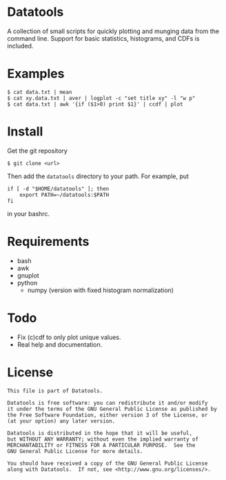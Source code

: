 Datatools
=========

A collection of small scripts for quickly plotting and munging data from the
command line.  Support for basic statistics, histograms, and CDFs is included.


Examples
========

    $ cat data.txt | mean
    $ cat xy.data.txt | aver | logplot -c "set title xy" -l "w p"
    $ cat data.txt | awk '{if ($1>0) print $1}' | ccdf | plot


Install
=======
Get the git repository

    $ git clone <url>

Then add the `datatools` directory to your path.  For example, put

    if [ -d "$HOME/datatools" ]; then
        export PATH=~/datatools:$PATH
    fi

in your bashrc.


Requirements
============

* bash
* awk
* gnuplot
* python
    - numpy (version with fixed histogram normalization)


Todo
====

* Fix (c)cdf to only plot unique values.
* Real help and documentation.


License
=======

    This file is part of Datatools.
    
    Datatools is free software: you can redistribute it and/or modify
    it under the terms of the GNU General Public License as published by
    the Free Software Foundation, either version 3 of the License, or
    (at your option) any later version.
    
    Datatools is distributed in the hope that it will be useful,
    but WITHOUT ANY WARRANTY; without even the implied warranty of
    MERCHANTABILITY or FITNESS FOR A PARTICULAR PURPOSE.  See the
    GNU General Public License for more details.
    
    You should have received a copy of the GNU General Public License
    along with Datatools.  If not, see <http://www.gnu.org/licenses/>.

